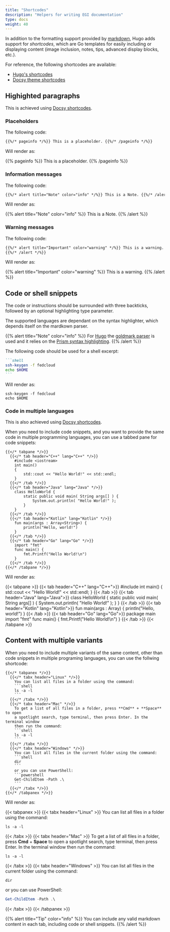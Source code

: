 ```yaml
---
title: "Shortcodes"
description: "Helpers for writing EGI documentation"
type: docs
weight: 40
---
```


In addition to the formatting support provided by
[markdown](https://spec.commonmark.org/0.29/),
Hugo adds support for _shortcodes_, which are Go templates for easily including
or displaying content (image inclusion, notes, tips, advanced display blocks,
etc.).

For reference, the following shortcodes are available:

- [Hugo's shortcodes](https://gohugo.io/content-management/shortcodes/)
- [Docsy theme shortcodes](https://www.docsy.dev/docs/adding-content/shortcodes/)

## Highighted paragraphs

This is achieved using
[Docsy shortcodes](https://www.docsy.dev/docs/adding-content/shortcodes/#shortcode-helpers).

### Placeholders

The following code:

```markdown
{{%/* pageinfo */%}} This is a placeholder. {{%/* /pageinfo */%}}
```

Will render as:

{{% pageinfo %}} This is a
placeholder. {{% /pageinfo %}}

### Information messages

The following code:

```markdown
{{%/* alert title="Note" color="info" */%}} This is a Note. {{%/* /alert */%}}
```

Will render as:

{{% alert title="Note" color="info" %}} This is a Note. {{% /alert %}}

### Warning messages

The following code:

```markdown
{{%/* alert title="Important" color="warning" */%}} This is a warning.
{{%/* /alert */%}}
```

Will render as:

{{% alert title="Important" color="warning" %}} This is a warning. {{% /alert %}}

## Code or shell snippets

The code or instructions should be surrounded with three backticks, followed by
an optional highlighting type parameter.

The supported languages are dependant on the syntax highlighter, which depends
itself on the mardkown parser.

{{% alert title="Note" color="info" %}} For [Hugo](https://gohugo.io/) the
[goldmark parser](https://github.com/yuin/goldmark) is used and it relies on the
[Prism syntax highlighting](https://prismjs.com/download.html#themes=prism).
{{% /alert %}}

The following code should be used for a shell excerpt:

````markdown
```shell
ssh-keygen -f fedcloud
echo $HOME
```
````

Will render as:

```shell
ssh-keygen -f fedcloud
echo $HOME
```

### Code in multiple languages

This is also achieved using
[Docsy shortcodes](https://www.docsy.dev/docs/adding-content/shortcodes/#tabbed-panes).

When you need to include code snippets, and you want to provide the same code
in multiple programming languages, you can use a tabbed pane for code snippets:

<!-- markdownlint-disable no-inline-html no-missing-space-atx -->
<!-- markdownlint-disable blanks-around-fences -->

```go-html-template
{{</* tabpane */>}}
  {{</* tab header="C++" lang="C++" */>}}
    #include <iostream>
    int main()
    {
        std::cout << "Hello World!" << std::endl;
    }
  {{</* /tab */>}}
  {{</* tab header="Java" lang="Java" */>}}
    class HelloWorld {
        static public void main( String args[] ) {
            System.out.println( "Hello World!" );
        }
    }
  {{</* /tab */>}}
  {{</* tab header="Kotlin" lang="Kotlin" */>}}
    fun main(args : Array<String>) {
        println("Hello, world!")
    }
  {{</* /tab */>}}
  {{</* tab header="Go" lang="Go" */>}}
    import "fmt"
    func main() {
        fmt.Printf("Hello World!\n")
    }
  {{</* /tab */>}}
{{</* /tabpane */>}}
```

Will render as:

{{< tabpane >}}
{{< tab header="C++" lang="C++">}}
#include <iostream>
int main()
{
  std::cout << "Hello World!" << std::endl;
}
{{< /tab >}}
{{< tab header="Java" lang="Java">}}
class HelloWorld {
  static public void main( String args[] ) {
    System.out.println( "Hello World!" );
  }
}
{{< /tab >}}
{{< tab header="Kotlin" lang="Kotlin">}}
fun main(args : Array<String>) {
    println("Hello, world!")
}
{{< /tab >}}
{{< tab header="Go" lang="Go">}}
package main
import "fmt"
func main() {
  fmt.Printf("Hello World!\n")
}
{{< /tab >}}
{{< /tabpane >}}

## Content with multiple variants

When you need to include multiple variants of the same content, other than
code snippets in multiple programing languages, you can use the follwing
shortcode:

```go-html-template
{{</* tabpanex */>}}
  {{</* tabx header="Linux" */>}}
    You can list all files in a folder using the command:
    ```shell
    ls -a -l
    ```
  {{</* /tabx */>}}
  {{</* tabx header="Mac" */>}}
    To get a list of all files in a folder, press **Cmd** + **Space** to open
    a spotlight search, type terminal, then press Enter. In the terminal window
    then run the command:
    ```shell
    ls -a -l
    ```
  {{</* /tabx */>}}
  {{</* tabx header="Windows" */>}}
    You can list all files in the current folder using the command:
    ```shell
    dir
    ```
    or you can use PowerShell:
    ```powershell
    Get-ChildItem -Path .\
    ```
  {{</* /tabx */>}}
{{</* /tabpanex */>}}
```

Will render as:

{{< tabpanex >}}
{{< tabx header="Linux" >}}
You can list all files in a folder using the command:
```shell
ls -a -l
```
{{< /tabx >}}
{{< tabx  header="Mac" >}}
To get a list of all files in a folder, press **Cmd** + **Space** to open a
spotlight search, type terminal, then press Enter. In the terminal window
then run the command:
```shell
ls -a -l
```
{{< /tabx >}}
{{< tabx  header="Windows" >}}
You can list all files in the current folder using the command:
```shell
dir
```
or you can use PowerShell:
```powershell
Get-ChildItem -Path .\
```
{{< /tabx >}}
{{< /tabpanex >}}

{{% alert title="Tip" color="info" %}} You can include any valid markdown
content in each tab, including code or shell snippets.
{{% /alert %}}

<!-- markdownlint-enable blanks-around-fences -->
<!-- markdownlint-enable no-inline-html no-missing-space-atx -->
